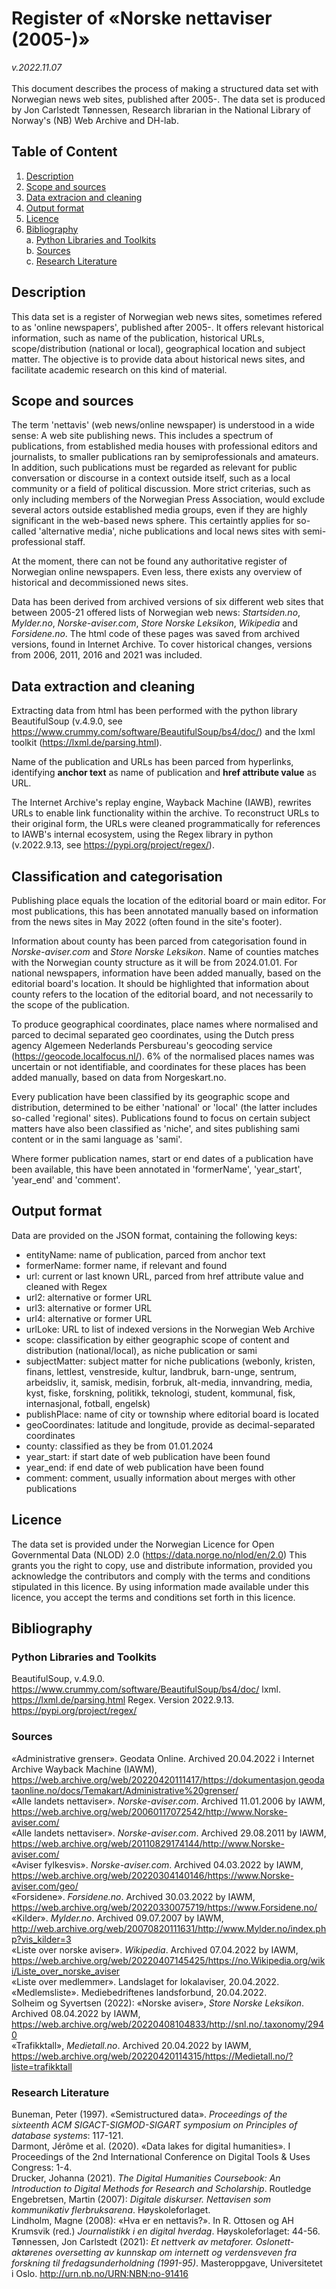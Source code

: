 # Register of «Norske nettaviser (2005-)» #
*v.2022.11.07*<br><br>
This document describes the process of making a structured data set with Norwegian news web sites, published after 2005-.
The data set is produced by Jon Carlstedt Tønnessen, Research librarian in the National Library of Norway's (NB) Web Archive and DH-lab.

## Table of Content ##
1. [Description](#description)
2. [Scope and sources](#scope-and-sources)
3. [Data extracion and cleaning](#data-extraction-and-cleaning)
4. [Output format](#output-format)
5. [Licence](#licence)
6. [Bibliography](#bibliography)<br>
    a. [Python Libraries and Toolkits](#python-libraries-and-toolkits)<br>
    b. [Sources](#sources)<br>
    c. [Research Literature](#research-literature)<br>


## Description ##
This data set is a register of Norwegian web news sites, sometimes refered to as 'online newspapers', published after 2005-.
It offers relevant historical information, such as name of the publication, historical URLs, scope/distribution (national or local), geographical location and subject matter. The objective is to provide data about historical news sites, and facilitate academic research on this kind of material.


## Scope and sources ##
The term 'nettavis' (web news/online newspaper) is understood in a wide sense: A web site publishing news. This includes a spectrum of publications, from established media houses with professional editors and journalists, to smaller publications ran by semiprofessionals and amateurs. In addition, such publications must be regarded as relevant for public conversation or discourse in a context outside itself, such as a local community or a field of political discussion. More strict criterias, such as only including members of the Norwegian Press Association, would exclude several actors outside established media groups, even if they are highly significant in the web-based news sphere. This certaintly applies for so-called 'alternative media', niche publications and local news sites with semi-professional staff.

At the moment, there can not be found any authoritative register of Norwegian online newspapers. Even less, there exists any overview of historical and decommissioned news sites.

Data has been derived from archived versions of six different web sites that between 2005-21 offered lists of Norwegian web news: *Startsiden.no*, *Mylder.no*, *Norske-aviser.com*, *Store Norske Leksikon*, *Wikipedia* and *Forsidene.no*. The html code of these pages was saved from archived versions, found in Internet Archive. To cover historical changes, versions from 2006, 2011, 2016 and 2021 was included. 


## Data extraction and cleaning ##
Extracting data from html has been performed with the python library BeautifulSoup (v.4.9.0, see https://www.crummy.com/software/BeautifulSoup/bs4/doc/) and the lxml toolkit (https://lxml.de/parsing.html). 

Name of the publication and URLs has been parced from hyperlinks, identifying **anchor text** as name of publication and **href attribute value** as URL.

The Internet Archive's replay engine, Wayback Machine (IAWB), rewrites URLs to enable link functionality within the archive. To reconstruct URLs to their original form, the URLs were cleaned programmatically for references to IAWB's internal ecosystem, using the Regex library in python (v.2022.9.13, see https://pypi.org/project/regex/).


## Classification and categorisation ##
Publishing place equals the location of the editorial board or main editor. For most publications, this has been annotated manually based on information from the news sites in May 2022 (often found in the site's footer).

Information about county has been parced from categorisation found in *Norske-aviser.com* and *Store Norske Leksikon*. Name of counties matches with the Norwegian county structure as it will be from 2024.01.01. For national newspapers, information have been added manually, based on the editorial board's location. It should be highlighted that information about county refers to the location of the editorial board, and not necessarily to the scope of the publication.

To produce geographical coordinates, place names where normalised and parced to decimal separated geo coordinates, using the Dutch press agency Algemeen Nederlands Persbureau's geocoding service (https://geocode.localfocus.nl/). 6% of the normalised places names was uncertain or not identifiable, and coordinates for these places has been added manually, based on data from Norgeskart.no.

Every publication have been classified by its geographic scope and distribution, determined to be either 'national' or 'local' (the latter includes so-called 'regional' sites). Publications found to focus on certain subject matters have also been classified as 'niche', and sites publishing sami content or in the sami language as 'sami'.

Where former publication names, start or end dates of a publication have been available, this have been annotated in 'formerName', 'year_start', 'year_end' and 'comment'.


## Output format ##

Data are provided on the JSON format, containing the following keys:

* entityName: name of publication, parced from anchor text
* formerName: former name, if relevant and found
* url: current or last known URL, parced from href attribute value and cleaned with Regex
* url2: alternative or former URL
* url3: alternative or former URL
* url4: alternative or former URL
* urlLoke: URL to list of indexed versions in the Norwegian Web Archive 
* scope: classification by either geographic scope of content and distribution (national/local), as niche publication or sami
* subjectMatter: subject matter for niche publications (webonly, kristen, finans, lettlest, venstreside, kultur, landbruk, barn-unge, sentrum, arbeidsliv, it, samisk, medisin, forbruk, alt-media, innvandring, media, kyst, fiske, forskning, politikk, teknologi, student, kommunal, fisk, internasjonal, fotball, engelsk)
* publishPlace: name of city or township where editorial board is located
* geoCoordinates: latitude and longitude, provide as decimal-separated coordinates
* county: classified as they be from 01.01.2024 
* year_start: if start date of web publication have been found
* year_end: if end date of web publication have been found
* comment: comment, usually information about merges with other publications


## Licence ##

The data set is provided under the Norwegian Licence for Open Governmental Data (NLOD) 2.0 (https://data.norge.no/nlod/en/2.0) This grants you the right to copy, use and distribute information, provided you acknowledge the contributors and comply with the terms and conditions stipulated in this licence. By using information made available under this licence, you accept the terms and conditions set forth in this licence. 


## Bibliography ##

### Python Libraries and Toolkits ###
BeautifulSoup, v.4.9.0. https://www.crummy.com/software/BeautifulSoup/bs4/doc/
lxml. https://lxml.de/parsing.html
Regex. Version 2022.9.13. https://pypi.org/project/regex/

### Sources ###
«Administrative grenser». Geodata Online. Archived 20.04.2022 i Internet Archive Wayback Machine (IAWM), https://web.archive.org/web/20220420111417/https://dokumentasjon.geodataonline.no/docs/Temakart/Administrative%20grenser/<br>
«Alle landets nettaviser». *Norske-aviser.com*. Archived 11.01.2006 by IAWM, https://web.archive.org/web/20060117072542/http://www.Norske-aviser.com/<br>
«Alle landets nettaviser». *Norske-aviser.com*. Archived 29.08.2011 by IAWM, https://web.archive.org/web/20110829174144/http://www.Norske-aviser.com/<br>
«Aviser fylkesvis». *Norske-aviser.com*. Archived 04.03.2022 by IAWM, https://web.archive.org/web/20220304140146/https://www.Norske-aviser.com/geo/<br>
«Forsidene». *Forsidene.no*. Archived 30.03.2022 by IAWM, https://web.archive.org/web/20220330075719/https://www.Forsidene.no/  <br>
«Kilder». *Mylder.no*. Archived 09.07.2007 by IAWM, http://web.archive.org/web/20070820111631/http://www.Mylder.no/index.php?vis_kilder=3<br>
«Liste over norske aviser». *Wikipedia*. Archived 07.04.2022 by IAWM, https://web.archive.org/web/20220407145425/https://no.Wikipedia.org/wiki/Liste_over_norske_aviser<br>
«Liste over medlemmer». Landslaget for lokalaviser, 20.04.2022.  <br>
«Medlemsliste». Mediebedriftenes landsforbund, 20.04.2022.<br>
Solheim og Syvertsen (2022): «Norske aviser», *Store Norske Leksikon*. Archived 08.04.2022 by IAWM, https://web.archive.org/web/20220408104833/http://snl.no/.taxonomy/2940<br>
«Trafikktall», *Medietall.no*. Archived 20.04.2022 by IAWM, https://web.archive.org/web/20220420114315/https://Medietall.no/?liste=trafikktall<br>

### Research Literature ###
Buneman, Peter (1997). «Semistructured data». *Proceedings of the sixteenth ACM SIGACT-SIGMOD-SIGART symposium on Principles of database systems*: 117-121.<br>
Darmont, Jérôme et al. (2020). «Data lakes for digital humanities». I Proceedings of the 2nd International Conference on Digital Tools & Uses Congress: 1-4.<br>
Drucker, Johanna (2021). *The Digital Humanities Coursebook: An Introduction to Digital Methods for Research and Scholarship*. Routledge<br>
Engebretsen, Martin (2007): *Digitale diskurser. Nettavisen som kommunikativ flerbruksarena*. Høyskoleforlaget.<br>
Lindholm, Magne (2008): «Hva er en nettavis?». In R. Ottosen og AH Krumsvik (red.) *Journalistikk i en digital hverdag*. Høyskoleforlaget: 44-56. <br>
Tønnessen, Jon Carlstedt (2021): *Et nettverk av metaforer. Oslonett-aktørenes oversetting av kunnskap om internett og verdensveven fra forskning til fredagsunderholdning (1991-95)*. Masteroppgave, Universitetet i Oslo. http://urn.nb.no/URN:NBN:no-91416 <br>
